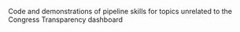 Code and demonstrations of pipeline skills for topics unrelated to the Congress Transparency dashboard
